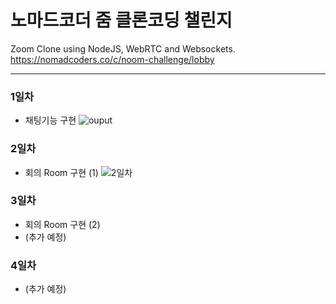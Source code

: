 # 노마드코더 줌 클론코딩 챌린지

Zoom Clone using NodeJS, WebRTC and Websockets.
https://nomadcoders.co/c/noom-challenge/lobby

---------------

### 1일차
+ 채팅기능 구현
![ouput](https://user-images.githubusercontent.com/74031620/150807925-65eb0afc-ba02-4af1-bc84-2012b430848b.png)


### 2일차
+ 회의 Room 구현 (1)
![2일차](https://user-images.githubusercontent.com/74031620/151165020-722eb236-8be2-49fc-b620-6b084958cf4b.png)

### 3일차
+ 회의 Room 구현 (2)
+ (추가 예정)

### 4일차
+ (추가 예정)